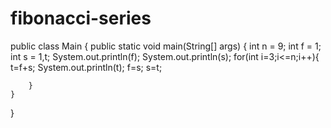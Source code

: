 # fibonacci-series
public class Main
{
	public static void main(String[] args) {
		int n = 9;
		int f = 1;
		int s = 1,t;
		System.out.println(f);
		System.out.println(s);
		for(int i=3;i<=n;i++){
		    t=f+s;
		    System.out.println(t);
		    f=s;
		    s=t;
		    
		}
	}
}
